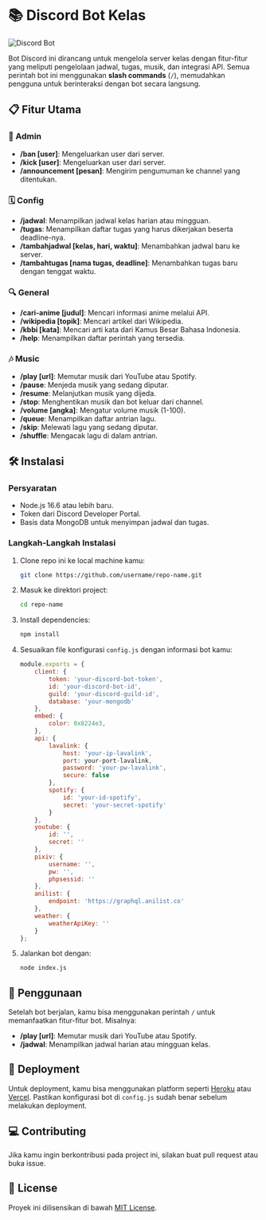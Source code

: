 
# 📚 Discord Bot Kelas

![Discord Bot](https://your-image-link-here)  


Bot Discord ini dirancang untuk mengelola server kelas dengan fitur-fitur yang meliputi pengelolaan jadwal, tugas, musik, dan integrasi API. Semua perintah bot ini menggunakan **slash commands** (`/`), memudahkan pengguna untuk berinteraksi dengan bot secara langsung.

## 📋 Fitur Utama

### 🔧 Admin
- **/ban [user]**: Mengeluarkan user dari server.
- **/kick [user]**: Mengeluarkan user dari server.
- **/announcement [pesan]**: Mengirim pengumuman ke channel yang ditentukan.

### 🗓️ Config
- **/jadwal**: Menampilkan jadwal kelas harian atau mingguan.
- **/tugas**: Menampilkan daftar tugas yang harus dikerjakan beserta deadline-nya.
- **/tambahjadwal [kelas, hari, waktu]**: Menambahkan jadwal baru ke server.
- **/tambahtugas [nama tugas, deadline]**: Menambahkan tugas baru dengan tenggat waktu.

### 🔍 General
- **/cari-anime [judul]**: Mencari informasi anime melalui API.
- **/wikipedia [topik]**: Mencari artikel dari Wikipedia.
- **/kbbi [kata]**: Mencari arti kata dari Kamus Besar Bahasa Indonesia.
- **/help**: Menampilkan daftar perintah yang tersedia.

### 🎶 Music
- **/play [url]**: Memutar musik dari YouTube atau Spotify.
- **/pause**: Menjeda musik yang sedang diputar.
- **/resume**: Melanjutkan musik yang dijeda.
- **/stop**: Menghentikan musik dan bot keluar dari channel.
- **/volume [angka]**: Mengatur volume musik (1-100).
- **/queue**: Menampilkan daftar antrian lagu.
- **/skip**: Melewati lagu yang sedang diputar.
- **/shuffle**: Mengacak lagu di dalam antrian.

## 🛠️ Instalasi

### Persyaratan
- Node.js 16.6 atau lebih baru.
- Token dari Discord Developer Portal.
- Basis data MongoDB untuk menyimpan jadwal dan tugas.

### Langkah-Langkah Instalasi

1. Clone repo ini ke local machine kamu:
   ```bash
   git clone https://github.com/username/repo-name.git
   ```

2. Masuk ke direktori project:
   ```bash
   cd repo-name
   ```

3. Install dependencies:
   ```bash
   npm install
   ```

4. Sesuaikan file konfigurasi `config.js` dengan informasi bot kamu:

   ```js
   module.exports = {
       client: {
           token: 'your-discord-bot-token',
           id: 'your-discord-bot-id',
           guild: 'your-discord-guild-id',
           database: 'your-mongodb'
       },
       embed: {
           color: 0x8224e3,
       },
       api: {
           lavalink: {
               host: 'your-ip-lavalink',
               port: your-port-lavalink,
               password: 'your-pw-lavalink',
               secure: false
           },
           spotify: {
               id: 'your-id-spotify',
               secret: 'your-secret-spotify'
           }
       },
       youtube: {
           id: '',
           secret: ''
       },
       pixiv: {
           username: '',
           pw: '',
           phpsessid: ''
       },
       anilist: {
           endpoint: 'https://graphql.anilist.co'
       },
       weather: {
           weatherApiKey: ''
       }
   };
   ```

5. Jalankan bot dengan:
   ```bash
   node index.js
   ```

## 📝 Penggunaan

Setelah bot berjalan, kamu bisa menggunakan perintah `/` untuk memanfaatkan fitur-fitur bot. Misalnya:
- **/play [url]**: Memutar musik dari YouTube atau Spotify.
- **/jadwal**: Menampilkan jadwal harian atau mingguan kelas.

## 🚀 Deployment

Untuk deployment, kamu bisa menggunakan platform seperti [Heroku](https://www.heroku.com/) atau [Vercel](https://vercel.com/). 
Pastikan konfigurasi bot di `config.js` sudah benar sebelum melakukan deployment.

## 💻 Contributing

Jika kamu ingin berkontribusi pada project ini, silakan buat pull request atau buka issue.

## 📜 License

Proyek ini dilisensikan di bawah [MIT License](LICENSE).
